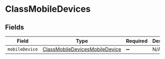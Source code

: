 # ClassMobileDevices


## Fields

| Field                                                                                   | Type                                                                                    | Required                                                                                | Description                                                                             |
| --------------------------------------------------------------------------------------- | --------------------------------------------------------------------------------------- | --------------------------------------------------------------------------------------- | --------------------------------------------------------------------------------------- |
| `mobileDevice`                                                                          | [ClassMobileDevicesMobileDevice](../../models/shared/classmobiledevicesmobiledevice.md) | :heavy_minus_sign:                                                                      | N/A                                                                                     |